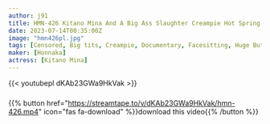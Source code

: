 ```yaml
---
author: j91
title: HMN-426 Kitano Mina And A Big Ass Slaughter Creampie Hot Spring Trip Exposing Each Other's Perverts
date: 2023-07-14T00:35:00Z
image: "hmn426pl.jpg"
tags: [Censored, Big tits, Creampie, Documentary, Facesitting, Huge Butt, Solowork]
maker: [Honnaka]
actress: [Kitano Mina]
---
```



{{< youtubepl dKAb23GWa9HkVak >}}
###

{{% button href="https://streamtape.to/v/dKAb23GWa9HkVak/hmn-426.mp4" icon="fas fa-download" %}}download this video{{% /button %}}

